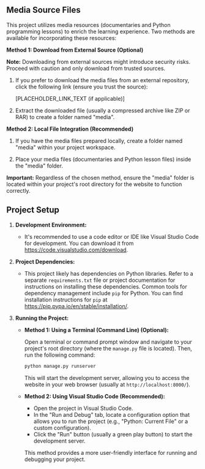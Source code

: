 ## Media Source Files

This project utilizes media resources (documentaries and Python programming lessons) to enrich the learning experience. Two methods are available for incorporating these resources:

**Method 1: Download from External Source (Optional)**

**Note:** Downloading from external sources might introduce security risks. Proceed with caution and only download from trusted sources.

1. If you prefer to download the media files from an external repository, click the following link (ensure you trust the source):

   [PLACEHOLDER_LINK_TEXT (if applicable)]

2. Extract the downloaded file (usually a compressed archive like ZIP or RAR) to create a folder named "media".

**Method 2: Local File Integration (Recommended)**

1. If you have the media files prepared locally, create a folder named "media" within your project workspace.

2. Place your media files (documentaries and Python lesson files) inside the "media" folder.

**Important:** Regardless of the chosen method, ensure the "media" folder is located within your project's root directory for the website to function correctly.


## Project Setup

1. **Development Environment:**

   * It's recommended to use a code editor or IDE like Visual Studio Code for development. You can download it from https://code.visualstudio.com/download.

2. **Project Dependencies:**

   * This project likely has dependencies on Python libraries. Refer to a separate `requirements.txt` file or project documentation for instructions on installing these dependencies. Common tools for dependency management include `pip` for Python. You can find installation instructions for `pip` at https://pip.pypa.io/en/stable/installation/.

3. **Running the Project:**

   * **Method 1: Using a Terminal (Command Line) (Optional):**

     Open a terminal or command prompt window and navigate to your project's root directory (where the `manage.py` file is located). Then, run the following command:

       ```bash
       python manage.py runserver
       ```

     This will start the development server, allowing you to access the website in your web browser (usually at `http://localhost:8000/`).

   * **Method 2: Using Visual Studio Code (Recommended):**

     - Open the project in Visual Studio Code.
     - In the "Run and Debug" tab, locate a configuration option that allows you to run the project (e.g., "Python: Current File" or a custom configuration).
     - Click the "Run" button (usually a green play button) to start the development server.

     This method provides a more user-friendly interface for running and debugging your project.
